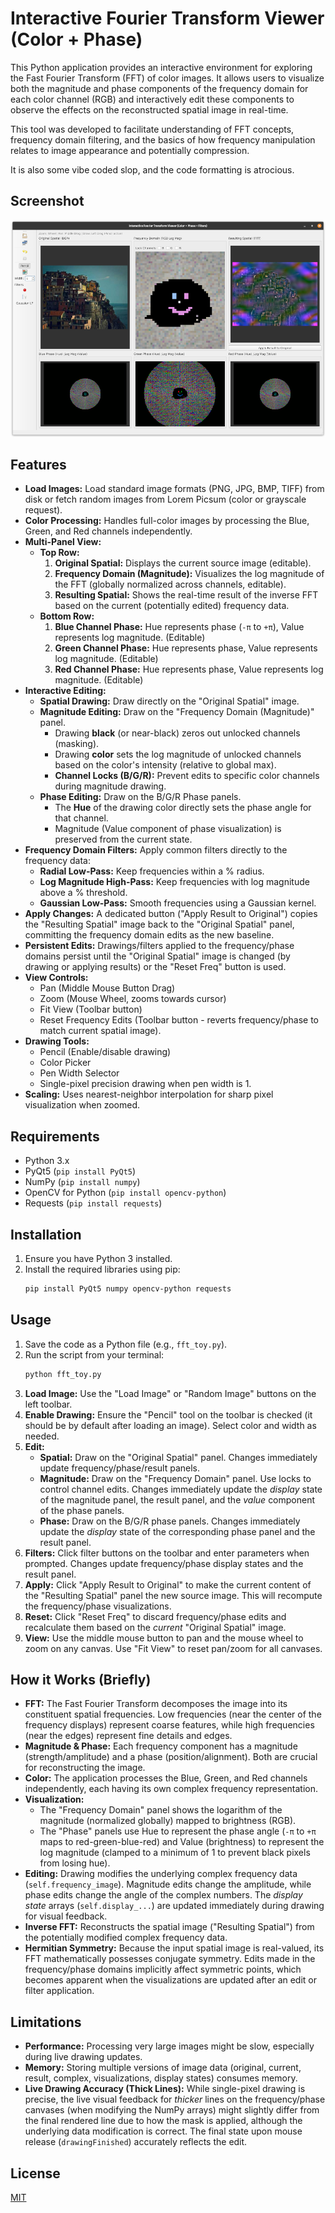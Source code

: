 # Interactive Fourier Transform Viewer (Color + Phase)

This Python application provides an interactive environment for exploring the Fast Fourier Transform (FFT) of color images. It allows users to visualize both the magnitude and phase components of the frequency domain for each color channel (RGB) and interactively edit these components to observe the effects on the reconstructed spatial image in real-time.

This tool was developed to facilitate understanding of FFT concepts, frequency domain filtering, and the basics of how frequency manipulation relates to image appearance and potentially compression.

It is also some vibe coded slop, and the code formatting is atrocious.

## Screenshot

![Application Screenshot](screenshot.png)

## Features

*   **Load Images:** Load standard image formats (PNG, JPG, BMP, TIFF) from disk or fetch random images from Lorem Picsum (color or grayscale request).
*   **Color Processing:** Handles full-color images by processing the Blue, Green, and Red channels independently.
*   **Multi-Panel View:**
    *   **Top Row:**
        1.  **Original Spatial:** Displays the current source image (editable).
        2.  **Frequency Domain (Magnitude):** Visualizes the log magnitude of the FFT (globally normalized across channels, editable).
        3.  **Resulting Spatial:** Shows the real-time result of the inverse FFT based on the current (potentially edited) frequency data.
    *   **Bottom Row:**
        1.  **Blue Channel Phase:** Hue represents phase (`-π` to `+π`), Value represents log magnitude. (Editable)
        2.  **Green Channel Phase:** Hue represents phase, Value represents log magnitude. (Editable)
        3.  **Red Channel Phase:** Hue represents phase, Value represents log magnitude. (Editable)
*   **Interactive Editing:**
    *   **Spatial Drawing:** Draw directly on the "Original Spatial" image.
    *   **Magnitude Editing:** Draw on the "Frequency Domain (Magnitude)" panel.
        *   Drawing **black** (or near-black) zeros out unlocked channels (masking).
        *   Drawing **color** sets the log magnitude of unlocked channels based on the color's intensity (relative to global max).
        *   **Channel Locks (B/G/R):** Prevent edits to specific color channels during magnitude drawing.
    *   **Phase Editing:** Draw on the B/G/R Phase panels.
        *   The **Hue** of the drawing color directly sets the phase angle for that channel.
        *   Magnitude (Value component of phase visualization) is preserved from the current state.
*   **Frequency Domain Filters:** Apply common filters directly to the frequency data:
    *   **Radial Low-Pass:** Keep frequencies within a % radius.
    *   **Log Magnitude High-Pass:** Keep frequencies with log magnitude above a % threshold.
    *   **Gaussian Low-Pass:** Smooth frequencies using a Gaussian kernel.
*   **Apply Changes:** A dedicated button ("Apply Result to Original") copies the "Resulting Spatial" image back to the "Original Spatial" panel, committing the frequency domain edits as the new baseline.
*   **Persistent Edits:** Drawings/filters applied to the frequency/phase domains persist until the "Original Spatial" image is changed (by drawing or applying results) or the "Reset Freq" button is used.
*   **View Controls:**
    *   Pan (Middle Mouse Button Drag)
    *   Zoom (Mouse Wheel, zooms towards cursor)
    *   Fit View (Toolbar button)
    *   Reset Frequency Edits (Toolbar button - reverts frequency/phase to match current spatial image).
*   **Drawing Tools:**
    *   Pencil (Enable/disable drawing)
    *   Color Picker
    *   Pen Width Selector
    *   Single-pixel precision drawing when pen width is 1.
*   **Scaling:** Uses nearest-neighbor interpolation for sharp pixel visualization when zoomed.

## Requirements

*   Python 3.x
*   PyQt5 (`pip install PyQt5`)
*   NumPy (`pip install numpy`)
*   OpenCV for Python (`pip install opencv-python`)
*   Requests (`pip install requests`)

## Installation

1.  Ensure you have Python 3 installed.
2.  Install the required libraries using pip:
    ```bash
    pip install PyQt5 numpy opencv-python requests
    ```

## Usage

1.  Save the code as a Python file (e.g., `fft_toy.py`).
2.  Run the script from your terminal:
    ```bash
    python fft_toy.py
    ```
3.  **Load Image:** Use the "Load Image" or "Random Image" buttons on the left toolbar.
4.  **Enable Drawing:** Ensure the "Pencil" tool on the toolbar is checked (it should be by default after loading an image). Select color and width as needed.
5.  **Edit:**
    *   **Spatial:** Draw on the "Original Spatial" panel. Changes immediately update frequency/phase/result panels.
    *   **Magnitude:** Draw on the "Frequency Domain" panel. Use locks to control channel edits. Changes immediately update the *display* state of the magnitude panel, the result panel, and the *value* component of the phase panels.
    *   **Phase:** Draw on the B/G/R phase panels. Changes immediately update the *display* state of the corresponding phase panel and the result panel.
6.  **Filters:** Click filter buttons on the toolbar and enter parameters when prompted. Changes update frequency/phase display states and the result panel.
7.  **Apply:** Click "Apply Result to Original" to make the current content of the "Resulting Spatial" panel the new source image. This will recompute the frequency/phase visualizations.
8.  **Reset:** Click "Reset Freq" to discard frequency/phase edits and recalculate them based on the *current* "Original Spatial" image.
9.  **View:** Use the middle mouse button to pan and the mouse wheel to zoom on any canvas. Use "Fit View" to reset pan/zoom for all canvases.

## How it Works (Briefly)

*   **FFT:** The Fast Fourier Transform decomposes the image into its constituent spatial frequencies. Low frequencies (near the center of the frequency displays) represent coarse features, while high frequencies (near the edges) represent fine details and edges.
*   **Magnitude & Phase:** Each frequency component has a magnitude (strength/amplitude) and a phase (position/alignment). Both are crucial for reconstructing the image.
*   **Color:** The application processes the Blue, Green, and Red channels independently, each having its own complex frequency representation.
*   **Visualization:**
    *   The "Frequency Domain" panel shows the logarithm of the magnitude (normalized globally) mapped to brightness (RGB).
    *   The "Phase" panels use Hue to represent the phase angle (`-π` to `+π` maps to red-green-blue-red) and Value (brightness) to represent the log magnitude (clamped to a minimum of 1 to prevent black pixels from losing hue).
*   **Editing:** Drawing modifies the underlying complex frequency data (`self.frequency_image`). Magnitude edits change the amplitude, while phase edits change the angle of the complex numbers. The *display state* arrays (`self.display_...`) are updated immediately during drawing for visual feedback.
*   **Inverse FFT:** Reconstructs the spatial image ("Resulting Spatial") from the potentially modified complex frequency data.
*   **Hermitian Symmetry:** Because the input spatial image is real-valued, its FFT mathematically possesses conjugate symmetry. Edits made in the frequency/phase domains implicitly affect symmetric points, which becomes apparent when the visualizations are updated after an edit or filter application.

## Limitations

*   **Performance:** Processing very large images might be slow, especially during live drawing updates.
*   **Memory:** Storing multiple versions of image data (original, current, result, complex, visualizations, display states) consumes memory.
*   **Live Drawing Accuracy (Thick Lines):** While single-pixel drawing is precise, the live visual feedback for *thicker* lines on the frequency/phase canvases (when modifying the NumPy arrays) might slightly differ from the final rendered line due to how the mask is applied, although the underlying data modification is correct. The final state upon mouse release (`drawingFinished`) accurately reflects the edit.

## License

[MIT](LICENSE.txt)